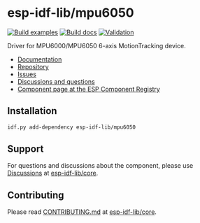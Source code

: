 # esp-idf-lib/mpu6050

[![Build examples](https://github.com/esp-idf-lib/mpu6050/actions/workflows//build.yml/badge.svg)](https://github.com/esp-idf-lib/mpu6050/actions/workflows//build.yml)
[![Build docs](https://github.com/esp-idf-lib/mpu6050/actions/workflows//build-docs.yml/badge.svg)](https://github.com/esp-idf-lib/mpu6050/actions/workflows//build-docs.yml)
[![Validation](https://github.com/esp-idf-lib/mpu6050/actions/workflows//validate-component.yml/badge.svg)](https://github.com/esp-idf-lib/mpu6050/actions/workflows//validate-component.yml)

Driver for MPU6000/MPU6050 6-axis MotionTracking device.

* [Documentation](https://esp-idf-lib.github.io/mpu6050/)
* [Repository](https://github.com/esp-idf-lib/mpu6050)
* [Issues](https://github.com/esp-idf-lib/mpu6050/issues)
* [Discussions and questions](https://github.com/esp-idf-lib/core/discussions)
* [Component page at the ESP Component Registry](https://components.espressif.com/components/esp-idf-lib/mpu6050)

## Installation

```sh
idf.py add-dependency esp-idf-lib/mpu6050
```

## Support

For questions and discussions about the component, please use
[Discussions](https://github.com/esp-idf-lib/core/discussions)
at [esp-idf-lib/core](https://github.com/esp-idf-lib/core).

## Contributing

Please read [CONTRIBUTING.md](https://github.com/esp-idf-lib/core/blob/main/CONTRIBUTING.md)
at [esp-idf-lib/core](https://github.com/esp-idf-lib/core).
